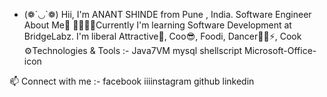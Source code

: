 -  (❁´◡`❁) Hii, I'm ANANT SHINDE from Pune , India.
Software Engineer
About Me💬
🌱🎇✨✨Currently I'm learning Software Development at BridgeLabz.
I'm liberal  Attractive🧲, Coo😎, Foodi, Dancer🕺🕺⚡, Cook
⚙️Technologies & Tools :-
   Java7VM      mysql  shellscript  Microsoft-Office-icon

📫 Connect with me :-
facebook    iiiinstagram    github     linkedin

